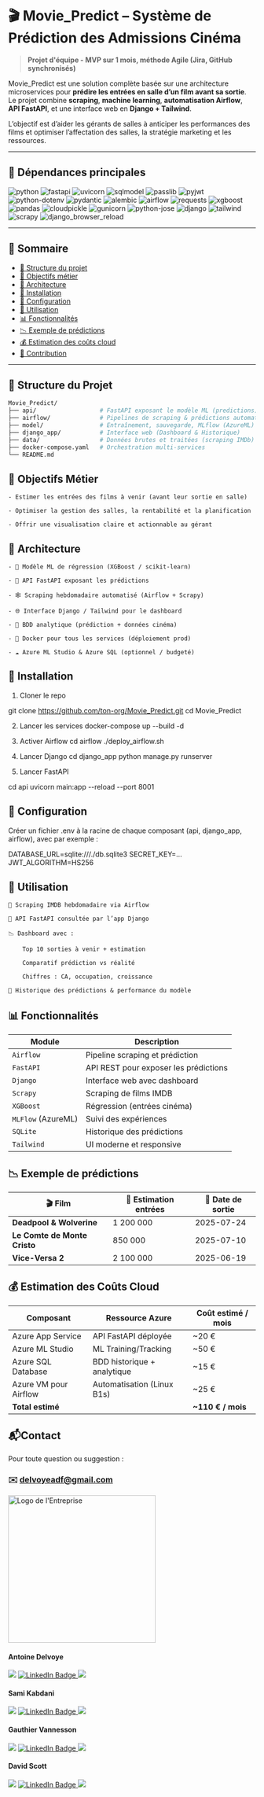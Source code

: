 # 🎬 Movie_Predict – Système de Prédiction des Admissions Cinéma

> **Projet d'équipe - MVP sur 1 mois, méthode Agile (Jira, GitHub synchronisés)**

Movie_Predict est une solution complète basée sur une architecture microservices pour **prédire les entrées en salle d’un film avant sa sortie**. Le projet combine **scraping**, **machine learning**, **automatisation Airflow**, **API FastAPI**, et une interface web en **Django + Tailwind**.

L’objectif est d’aider les gérants de salles à anticiper les performances des films et optimiser l’affectation des salles, la stratégie marketing et les ressources.

---

## 🧪 Dépendances principales

![python](https://img.shields.io/badge/python-3.11-blue.svg)
![fastapi](https://img.shields.io/badge/fastapi-0.110.2-blue.svg)
![uvicorn](https://img.shields.io/badge/uvicorn-0.29.0-blue.svg)
![sqlmodel](https://img.shields.io/badge/sqlmodel-0.0.18-blue.svg)
![passlib](https://img.shields.io/badge/passlib-1.7.4-blue.svg)
![pyjwt](https://img.shields.io/badge/pyjwt-2.8.0-blue.svg)
![python-dotenv](https://img.shields.io/badge/python--dotenv-1.0.1-blue.svg)
![pydantic](https://img.shields.io/badge/pydantic-2.7.1-blue.svg)
![alembic](https://img.shields.io/badge/alembic-1.13.1-blue.svg)
![airflow](https://img.shields.io/badge/airflow-2.9.1-blue.svg)
![requests](https://img.shields.io/badge/requests-2.32.3-blue.svg)
![xgboost](https://img.shields.io/badge/xgboost-2.0.3-blue.svg)
![pandas](https://img.shields.io/badge/pandas-2.2.2-blue.svg)
![cloudpickle](https://img.shields.io/badge/cloudpickle-3.0.0-blue.svg)
![gunicorn](https://img.shields.io/badge/gunicorn-22.0.0-blue.svg)
![python-jose](https://img.shields.io/badge/python--jose-3.3.0-blue.svg)
![django](https://img.shields.io/badge/django-5.0.6-blue.svg)
![tailwind](https://img.shields.io/badge/tailwindcss-3.4.1-blue.svg)
![scrapy](https://img.shields.io/badge/scrapy-2.12.0-blue.svg)
![django_browser_reload](https://img.shields.io/badge/django__browser__reload-1.12.1-blue.svg)

---

## 📑 Sommaire

- [📁 Structure du projet](#-structure-du-projet)
- [🎯 Objectifs métier](#-objectifs-métier)
- [🧱 Architecture](#-architecture)
- [🚀 Installation](#-installation)
- [🔧 Configuration](#-configuration)
- [🏃 Utilisation](#-utilisation)
- [📊 Fonctionnalités](#-fonctionnalités)
- [📉 Exemple de prédictions](#-exemple-de-prédictions)
- [💰 Estimation des coûts cloud](#-estimation-des-coûts-cloud)
- [🤝 Contribution](#-contribution)

---

## 📁 Structure du Projet

```bash
Movie_Predict/
├── api/                  # FastAPI exposant le modèle ML (predictions)
├── airflow/              # Pipelines de scraping & prédictions automatisées
├── model/                # Entraînement, sauvegarde, MLflow (AzureML)
├── django_app/           # Interface web (Dashboard & Historique)
├── data/                 # Données brutes et traitées (scraping IMDb)
├── docker-compose.yaml   # Orchestration multi-services
└── README.md
```

## 🎯 Objectifs Métier

    - Estimer les entrées des films à venir (avant leur sortie en salle)

    - Optimiser la gestion des salles, la rentabilité et la planification

    - Offrir une visualisation claire et actionnable au gérant

## 🧱 Architecture

    - 🧠 Modèle ML de régression (XGBoost / scikit-learn)

    - 🔌 API FastAPI exposant les prédictions

    - 🕸️ Scraping hebdomadaire automatisé (Airflow + Scrapy)

    - 🌐 Interface Django / Tailwind pour le dashboard

    - 💾 BDD analytique (prédiction + données cinéma)

    - 🧱 Docker pour tous les services (déploiement prod)

    - ☁️ Azure ML Studio & Azure SQL (optionnel / budgeté)

## 🚀 Installation
1. Cloner le repo

git clone https://github.com/ton-org/Movie_Predict.git
cd Movie_Predict

2. Lancer les services
docker-compose up --build -d

3. Activer Airflow
cd airflow
./deploy_airflow.sh

4. Lancer Django
cd django_app
python manage.py runserver

5. Lancer FastAPI

cd api
uvicorn main:app --reload --port 8001

## 🔧 Configuration
Créer un fichier .env à la racine de chaque composant (api, django_app, airflow), avec par exemple :

DATABASE_URL=sqlite:///./db.sqlite3
SECRET_KEY=...
JWT_ALGORITHM=HS256


## 🏃 Utilisation

    🔁 Scraping IMDB hebdomadaire via Airflow

    🧠 API FastAPI consultée par l’app Django

    📉 Dashboard avec :

        Top 10 sorties à venir + estimation

        Comparatif prédiction vs réalité

        Chiffres : CA, occupation, croissance

    🔎 Historique des prédictions & performance du modèle

## 📊 Fonctionnalités
| Module             | Description                           |
| ------------------ | ------------------------------------- |
| `Airflow`          | Pipeline scraping et prédiction       |
| `FastAPI`          | API REST pour exposer les prédictions |
| `Django`           | Interface web avec dashboard          |
| `Scrapy`           | Scraping de films IMDB                |
| `XGBoost`          | Régression (entrées cinéma)           |
| `MLFlow` (AzureML) | Suivi des expériences                 |
| `SQLite`           | Historique des prédictions            |
| `Tailwind`         | UI moderne et responsive              |

## 📉 Exemple de prédictions
| 🎬 Film                      | 🎯 Estimation entrées | 📅 Date de sortie |
| ---------------------------- | --------------------- | ----------------- |
| **Deadpool & Wolverine**     | 1 200 000             | 2025-07-24        |
| **Le Comte de Monte Cristo** | 850 000               | 2025-07-10        |
| **Vice-Versa 2**             | 2 100 000             | 2025-06-19        |

## 💰 Estimation des Coûts Cloud
| Composant             | Ressource Azure             | Coût estimé / mois |
| --------------------- | --------------------------- | ------------------ |
| Azure App Service     | API FastAPI déployée        | \~20 €             |
| Azure ML Studio       | ML Training/Tracking        | \~50 €             |
| Azure SQL Database    | BDD historique + analytique | \~15 €             |
| Azure VM pour Airflow | Automatisation (Linux B1s)  | \~25 €             |
| **Total estimé**      |                             | **\~110 € / mois** |

## 📬Contact

Pour toute question ou suggestion :

### ✉️ delvoyeadf@gmail.com  

<p align="left">
  <img src="prime_assurance/static/images/logo_entreprise.png" alt="Logo de l'Entreprise" width="300" height="auto">
</p>

<div>
<h4>Antoine Delvoye </h4>
<a href = "mailto: delvoyeadf@gmail.com"><img loading="lazy" src="https://img.shields.io/badge/Gmail-D14836?style=for-the-badge&logo=gmail&logoColor=white" target="_blank"></a>
<a href="www.linkedin.com/in/antoine-delvoye1" target="_blank">
  <img loading="lazy" src="https://img.shields.io/badge/-LinkedIn-%230077B5?style=for-the-badge&logo=linkedin&logoColor=white" alt="LinkedIn Badge" />
</a>  
<a href="https://github.com/A-Delvoye" target="_blank">
  <img loading="lazy" src="https://img.shields.io/badge/GitHub-181717?style=for-the-badge&logo=github&logoColor=white">
</a>
</div>

<div>
<h4>Sami Kabdani </h4>
<a href = "mailto: samikabdani.pro@gmail.com"><img loading="lazy" src="https://img.shields.io/badge/Gmail-D14836?style=for-the-badge&logo=gmail&logoColor=white" target="_blank"></a>
<a href="https://www.linkedin.com/in/hacene-z" target="_blank">
  <img loading="lazy" src="https://img.shields.io/badge/-LinkedIn-%230077B5?style=for-the-badge&logo=linkedin&logoColor=white" alt="LinkedIn Badge" />
</a>  
<a href="https://github.com/Sami-Kbdn" target="_blank">
  <img loading="lazy" src="https://img.shields.io/badge/GitHub-181717?style=for-the-badge&logo=github&logoColor=white">
</a>
</div>

<div>
<h4>Gauthier Vannesson </h4>
<a href = "mailto: g.vannesson@gmail.com"><img loading="lazy" src="https://img.shields.io/badge/Gmail-D14836?style=for-the-badge&logo=gmail&logoColor=white" target="_blank"></a>
<a href="https://www.linkedin.com/in/gauthier-vannesson-6444a2179/" target="_blank">
  <img loading="lazy" src="https://img.shields.io/badge/-LinkedIn-%230077B5?style=for-the-badge&logo=linkedin&logoColor=white" alt="LinkedIn Badge" />
</a>  
<a href="https://github.com/gvannesson" target="_blank">
  <img loading="lazy" src="https://img.shields.io/badge/GitHub-181717?style=for-the-badge&logo=github&logoColor=white">
</a>
</div>

<div>
<h4>David Scott </h4>
<a href = "mailto: david.scott.2875@gmail.com"><img loading="lazy" src="https://img.shields.io/badge/Gmail-D14836?style=for-the-badge&logo=gmail&logoColor=white" target="_blank"></a>
<a href="https://www.linkedin.com/in/david-scott-051a132b5/" target="_blank">
  <img loading="lazy" src="https://img.shields.io/badge/-LinkedIn-%230077B5?style=for-the-badge&logo=linkedin&logoColor=white" alt="LinkedIn Badge" />
</a>  
<a href="https://github.com/Daviddavid-sudo" target="_blank">
  <img loading="lazy" src="https://img.shields.io/badge/GitHub-181717?style=for-the-badge&logo=github&logoColor=white">
</a>
</div>